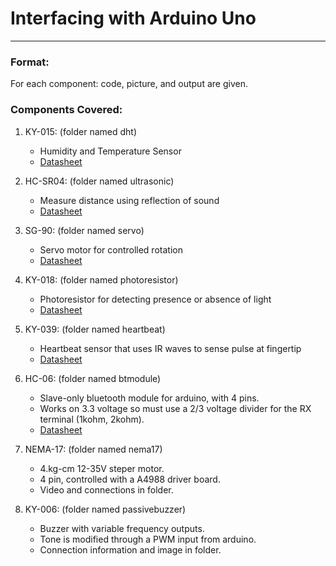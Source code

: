 # Interfacing with Arduino Uno
***

### Format:

For each component: code, picture, and output are given.

### Components Covered:

1. KY-015: (folder named dht)
    * Humidity and Temperature Sensor
    * [Datasheet](https://datasheetspdf.com/pdf-file/1401995/Joy-IT/KY-015/1)

2. HC-SR04: (folder named ultrasonic)
    * Measure distance using reflection of sound
    * [Datasheet](https://datasheetspdf.com/pdf-file/1380136/ETC/HC-SR04/1)

3. SG-90: (folder named servo)
    * Servo motor for controlled rotation
    * [Datasheet](http://www.ee.ic.ac.uk/pcheung/teaching/DE1_EE/stores/sg90_datasheet.pdf)

4. KY-018: (folder named photoresistor)
    * Photoresistor for detecting presence or absence of light
    * [Datasheet](https://datasheetspdf.com/pdf-file/1402029/Joy-IT/KY-018/1)

5. KY-039: (folder named heartbeat)
    * Heartbeat sensor that uses IR waves to sense pulse at fingertip
    * [Datasheet](https://www.thegeekpub.com/wiki/sensor-wiki-ky-039-heartbeat-sensor/)

6. HC-06: (folder named btmodule)
    * Slave-only bluetooth module for arduino, with 4 pins.
    * Works on 3.3 voltage so must use a 2/3 voltage divider for the RX terminal (1kohm, 2kohm).
    * [Datasheet](https://components101.com/wireless/hc-06-bluetooth-module-pinout-datasheet)

7. NEMA-17: (folder named nema17)
    * 4.kg-cm 12-35V steper motor.
    * 4 pin, controlled with a A4988 driver board.
    * Video and connections in folder.

8. KY-006: (folder named passivebuzzer)
    * Buzzer with variable frequency outputs.
    * Tone is modified through a PWM input from arduino.
    * Connection information and image in folder.